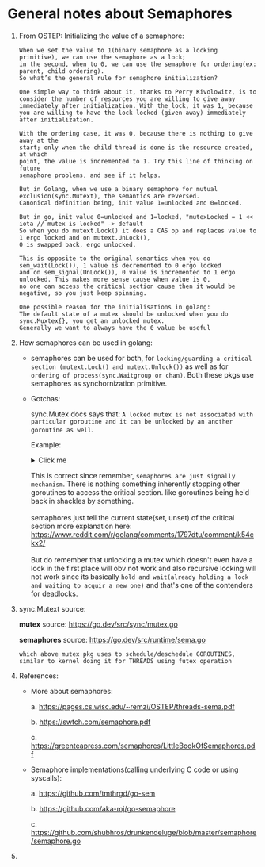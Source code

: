 # General notes about Semaphores


1.  From OSTEP: Initializing the value of a semaphore: 

    ```
    When we set the value to 1(binary semaphore as a locking primitive), we can use the semaphore as a lock; 
    in the second, when to 0, we can use the semaphore for ordering(ex: parent, child ordering). 
    So what’s the general rule for semaphore initialization?
    
    One simple way to think about it, thanks to Perry Kivolowitz, is to consider the number of resources you are willing to give away immediately after initialization. With the lock, it was 1, because you are willing to have the lock locked (given away) immediately after initialization. 
    
    With the ordering case, it was 0, because there is nothing to give away at the
    start; only when the child thread is done is the resource created, at which
    point, the value is incremented to 1. Try this line of thinking on future
    semaphore problems, and see if it helps.
    ```

    ```    
    But in Golang, when we use a binary semaphore for mutual exclusion(sync.Mutext), the semantics are reversed. 
    Canonical definition being, init value 1=unlocked and 0=locked. 
    
    But in go, init value 0=unlocked and 1=locked, "mutexLocked = 1 << iota // mutex is locked" -> default 
    So when you do mutext.Lock() it does a CAS op and replaces value to 1 ergo locked and on mutext.UnLock(), 
    0 is swapped back, ergo unlocked. 
    
    This is opposite to the original semantics when you do sem_wait(Lock()), 1 value is decremented to 0 ergo locked
    and on sem_signal(UnLock()), 0 value is incremented to 1 ergo unlocked. This makes more sense cause when value is 0,
    no one can access the critical section cause then it would be negative, so you just keep spinning. 

    One possible reason for the initialisations in golang:
    The default state of a mutex should be unlocked when you do sync.Muxtex{}, you get an unlocked mutex.
    Generally we want to always have the 0 value be useful
    ```

2.  How semaphores can be used in golang: 

    
    *   semaphores can be used for both, for `locking/guarding a critical section (mutext.Lock() and mutext.Unlock())`
	    as well as for `ordering of process(sync.Waitgroup or chan)`. Both these pkgs use semaphores as synchornization primitive.
    

	*   Gotchas:

        sync.Mutex docs says that: 
        `A locked mutex is not associated with particular goroutine and it can be unlocked by an another goroutine as well`.

        Example: 
        <details>
        <summary>Click me</summary>
        
        ```golang
            func gotchas() {
                var wg sync.WaitGroup
                mutexChan := make(chan *sync.Mutex)

                wg.Add(1)
                go func() {
                    // create a lock and pass the lock in the chan
                    var mu sync.Mutex
                    fmt.Println("goroutine1 taking the lock")

                    mu.Lock()
                    mutexChan <- &mu

                    fmt.Println("goroutine2 will release the lock not held by it technically")
                    wg.Done()
                }()

                wg.Add(1)
                go func() {
                    mu := <-mutexChan
                    mu.Unlock()

                    fmt.Println("releasing the lock originally held by goroutine1")
                    wg.Done()
                }()

                wg.Wait()
            }
        ```    
        </details>
        
        This is correct since remember, `semaphores are just signally mechanism`.
        There is nothing something inherently stopping other goroutines to access the critical section. like goroutines being held back in shackles by something.<br><br>
	    semaphores just tell the current state(set, unset) of the critical section
	    more explanation here: https://www.reddit.com/r/golang/comments/1797dtu/comment/k54ckx2/<br><br>
	    But do remember that unlocking a mutex which doesn't even have a lock in the first place will obv not work
	    and also recursive locking will not work since its basically `hold and wait(already holding a lock and waiting to acquir a new one)` and that's one of the contenders for deadlocks.

3.  sync.Mutext source:

    **mutex** source:   https://go.dev/src/sync/mutex.go
    
    **semaphores** source:  https://go.dev/src/runtime/sema.go

    `which above mutex pkg uses to schedule/deschedule GOROUTINES, 
    similar to kernel doing it for THREADS using futex operation`

4.  References:
    
    *   More about semaphores:
    
        a.  https://pages.cs.wisc.edu/~remzi/OSTEP/threads-sema.pdf

        b.  https://swtch.com/semaphore.pdf

        c.  https://greenteapress.com/semaphores/LittleBookOfSemaphores.pdf
    
    *  Semaphore implementations(calling underlying C code or using syscalls): 

        a.  https://github.com/tmthrgd/go-sem

        b.  https://github.com/aka-mj/go-semaphore

        c.  https://github.com/shubhros/drunkendeluge/blob/master/semaphore/semaphore.go
        

5.  
